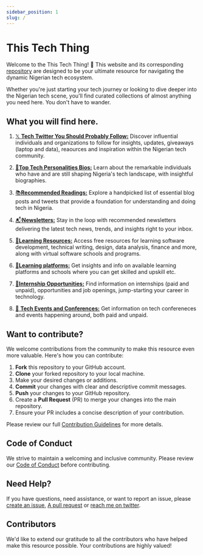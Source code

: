 ```yaml
---
sidebar_position: 1
slug: /
---
```



# This Tech Thing

Welcome to the This Tech Thing! 🚀 This website and its corresponding [repository](https://github.com/jaypee15/thistechthing) are designed to be your ultimate resource for navigating the dynamic Nigerian tech ecosystem.

Whether you're just starting your tech journey or looking to dive deeper into the Nigerian tech scene, you'll find curated collections of almost anything you need here. You don't have to wander.

## What you will find here.

1. [𝕏 **Tech Twitter You Should Probably Follow:**](https://jaypee15.github.io/thistechthing/category/%F0%9D%95%8F-tech-twitter-you-should-follow-probably) Discover influential individuals and organizations to follow for insights, updates, giveaways (laptop and data), reaources and inspiration within the Nigerian tech community.

2. [🧠**Top Tech Personalities Bios:**](https://jaypee15.github.io/thistechthing/category/tech-personalities-bios) Learn about the remarkable individuals who have and are still shaping Nigeria's tech landscape, with insightful biographies.

3. [📚**Recommended Readings:**](https://jaypee15.github.io/thistechthing/category/recommended-readings) Explore a handpicked list of essential blog posts and tweets that provide a foundation for understanding and doing tech in Nigeria.

4. [📬**Newsletters:**](https://jaypee15.github.io/thistechthing/category/newsletters) Stay in the loop with recommended newsletters delivering the latest tech news, trends, and insights right to your inbox.

5. [📖**Learning Resources:**](https://jaypee15.github.io/thistechthing/category/learning-resources) Access free resources for learning software development, technical writing, design, data analysis, finance and more, along with virtual software schools and programs.
   
6. [🏫**Learning platforms:**](https://jaypee15.github.io/thistechthing/category/learning-platforms) Get insights and info on available learning platforms and schools where you can get skilled and upskill etc.

7. [💼**Internship Opportunities:**](https://jaypee15.github.io/thistechthing/category/internships) Find information on internships (paid and unpaid), opportunities and job openings, jump-starting your career in technology.

8. [📅 **Tech Events and Conferences:**](https://jaypee15.github.io/thistechthing/category/events-and-conferences) Get information on tech confereneces and events happening around, both paid and unpaid.

## Want to contribute?

We welcome contributions from the community to make this resource even more valuable. Here's how you can contribute:

1. **Fork** this repository to your GitHub account.
2. **Clone** your forked repository to your local machine.
3. Make your desired changes or additions.
4. **Commit** your changes with clear and descriptive commit messages.
5. **Push** your changes to your GitHub repository.
6. Create a **Pull Request** (PR) to merge your changes into the main repository.
7. Ensure your PR includes a concise description of your contribution.

Please review our full [Contribution Guidelines](https://github.com/jaypee15/thistechthing/blob/main/CONTRIBUTING.md) for more details.

## Code of Conduct

We strive to maintain a welcoming and inclusive community. Please review our [Code of Conduct](https://github.com/jaypee15/thistechthing/blob/main/CODE_OF_CONDUCT.md) before contributing.

## Need Help?

If you have questions, need assistance, or want to report an issue, please [create an issue](https://github.com/jaypee15/ThisTechThing/issues), [A pull request](https://github.com/jaypee15/thistechthing/pulls) or [reach me on twitter](https://twitter.com/johnofpaul).

## Contributors

We'd like to extend our gratitude to all the contributors who have helped make this resource possible. Your contributions are highly valued!

